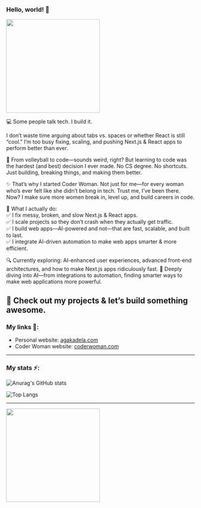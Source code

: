 ### Hello, world! 👋

[<img src="https://user-images.githubusercontent.com/14938482/173395971-707d0d64-ca9d-4c34-9f08-df2a80c229fd.png" width="250" />](https://agakadela.com)

💻 Some people talk tech. I build it.

I don’t waste time arguing about tabs vs. spaces or whether React is still “cool.” I’m too busy fixing, scaling, and pushing Next.js & React apps to perform better than ever.

🏐 From volleyball to code—sounds weird, right? But learning to code was the hardest (and best) decision I ever made. No CS degree. No shortcuts. Just building, breaking things, and making them better.

✨ That’s why I started Coder Woman. Not just for me—for every woman who’s ever felt like she didn’t belong in tech. Trust me, I’ve been there. Now? I make sure more women break in, level up, and build careers in code.

🚀 What I actually do:  
✅ I fix messy, broken, and slow Next.js & React apps.  
✅ I scale projects so they don’t crash when they actually get traffic.  
✅ I build web apps—AI-powered and not—that are fast, scalable, and built to last.  
✅ I integrate AI-driven automation to make web apps smarter & more efficient.

🔍 Currently exploring: AI-enhanced user experiences, advanced front-end architectures, and how to make Next.js apps ridiculously fast.
🧠 Deeply diving into AI—from integrations to automation, finding smarter ways to make web applications more powerful.

👀 Check out my projects & let’s build something awesome.
---
### My links 🔗:
- Personal website: [agakadela.com](https://agakadela.com)
- Coder Woman website: [coderwoman.com](https://coderwoman.com)
---
### My stats ⚡️:
  
![Anurag's GitHub stats](https://github-readme-stats-sigma-five.vercel.app/api?username=agakadela&show_icons=true&theme=radical&count_private=true)

![Top Langs](https://github-readme-stats-sigma-five.vercel.app/api/top-langs/?username=agakadela&layout=compact&theme=radical)

---
[<img src="https://user-images.githubusercontent.com/14938482/151793615-1fbb3818-fa19-4cd8-bf1e-74b1b9ea1e31.png" width="250" />](https://coderwoman.com)
